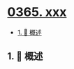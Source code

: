 # [0365. xxx](https://github.com/Tdahuyou/TNotes.leetcode/tree/main/notes/0365.%20xxx)

<!-- region:toc -->

- [1. 📝 概述](#1--概述)

<!-- endregion:toc -->

## 1. 📝 概述
